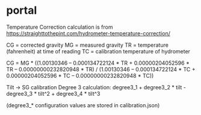 # portal


Temperature Correction calculation is from https://straighttothepint.com/hydrometer-temperature-correction/

CG = corrected gravity
MG = measured gravity
TR = temperature (fahrenheit) at time of reading
TC = calibration temperature of hydrometer

CG = MG * ((1.00130346 – 0.000134722124 * TR + 0.00000204052596 * TR – 0.00000000232820948 * TR) / (1.00130346 – 0.000134722124 * TC + 0.00000204052596 * TC – 0.00000000232820948 * TC))


Tilt -> SG calibration Degree 3 calculation:
degree3_1 +
degree3_2 * tilt -
degree3_3 * tilt^2 +
degree3_4 * tilt^3

(degree3_* configuration values are stored in calibration.json)
